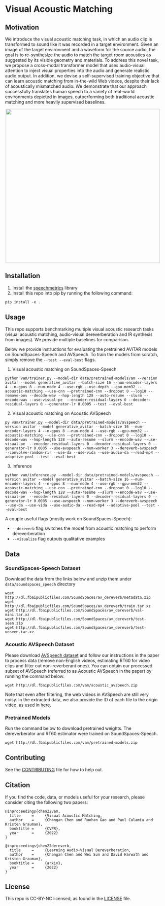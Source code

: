 # Visual Acoustic Matching

## Motivation
We introduce the visual acoustic matching task, in which an audio clip is transformed to sound like it was recorded in a target environment. Given an image of the target environment and a waveform for the source audio, the goal is to re-synthesize the audio to match the target room acoustics as suggested by its visible geometry and materials. To address this novel task, we propose a cross-modal transformer model that uses audio-visual attention to inject visual properties into the audio and generate realistic audio output. In addition, we devise a self-supervised training objective that can learn acoustic matching from in-the-wild Web videos, despite their lack of acoustically mismatched audio. We demonstrate that our approach successfully translates human speech to a variety of real-world environments depicted in images, outperforming both traditional acoustic matching and more heavily supervised baselines.

<p align="center">
  <img width="500" src="https://changan.io/images/vam.png" />
</p>

## Installation 
1. Install the [speechmetrics](https://github.com/aliutkus/speechmetrics) library
2. Install this repo into pip by running the following command:
```
pip install -e .
```


## Usage
This repo supports benchmarking multiple visual acoustic research tasks (visual acoustic matching, 
audio-visual dereverberation and IR synthesis from images). We provide multiple baselines for comparison.


Below we provide instructions for evaluating the pretrained AViTAR models on SoundSpaces-Speech and AVSpeech.
To train the models from scratch, simply remove the ``--test --eval-best`` flags. 

1. Visual acoustic matching on SoundSpaces-Speech
```
python vam/trainer.py --model-dir data/pretrained-models/am --version avitar --model generative_avitar --batch-size 16 --num-encoder-layers 4 --n-gpus 8 --num-node 4 --use-rgb --use-depth --gpu-mem32 --acoustic-matching --use-cnn --pretrained-cnn --dropout 0 --log10 --remove-oov --decode-wav --hop-length 128 --auto-resume --slurm --encode-wav --use-visual-pe  --encoder-residual-layers 0 --decoder-residual-layers 0 --generator-lr 0.0005 --test --eval-best
```
2. Visual acoustic matching on Acoustic AVSpeech
```
py vam/trainer.py --model-dir data/pretrained-models/avspeech --version avitar --model generative_avitar --batch-size 16 --num-encoder-layers 4 --n-gpus 8 --num-node 4 --use-rgb --gpu-mem32 --acoustic-matching --use-cnn --pretrained-cnn --dropout 0 --log10 --decode-wav --hop-length 128 --auto-resume --slurm --encode-wav --use-visual-pe  --encoder-residual-layers 0 --decoder-residual-layers 0 --generator-lr 0.0005 --use-avspeech --num-worker 3 --dereverb-avspeech --convolve-random-rir --use-da --use-vida --use-audio-da --read-mp4 --adaptive-pool --test --eval-best
```
3. Inference
```
python vam/inference.py --model-dir data/pretrained-models/avspeech --version avitar --model generative_avitar --batch-size 16 --num-encoder-layers 4 --n-gpus 8 --num-node 4 --use-rgb --gpu-mem32 --acoustic-matching --use-cnn --pretrained-cnn --dropout 0 --log10 --decode-wav --hop-length 128 --auto-resume --slurm --encode-wav --use-visual-pe  --encoder-residual-layers 0 --decoder-residual-layers 0 --generator-lr 0.0005 --use-avspeech --num-worker 3 --dereverb-avspeech --use-da --use-vida --use-audio-da --read-mp4 --adaptive-pool --test --eval-best
```

A couple useful flags (mostly work on SoundSpaces-Speech):
* ``--dereverb`` flag switches the model from acoustic matching to perform dereverberation
* ``--visualize`` flag outputs qualitative examples


## Data
### SoundSpaces-Speech Dataset
Download the data from the links below and unzip them under ``data/soundspaces_speech`` directory
```angular2html
wget http://dl.fbaipublicfiles.com/SoundSpaces/av_dereverb/metadata.zip
wget http://dl.fbaipublicfiles.com/SoundSpaces/av_dereverb/train.tar.xz
wget http://dl.fbaipublicfiles.com/SoundSpaces/av_dereverb/val-mini.tar.xz
wget http://dl.fbaipublicfiles.com/SoundSpaces/av_dereverb/test-seen.zip
wget http://dl.fbaipublicfiles.com/SoundSpaces/av_dereverb/test-unseen.tar.xz
```

### Acoustic AVSpeech Dataset
Please download [AVSpeech dataset](https://looking-to-listen.github.io/avspeech/) and follow our instructions in the paper to process data (remove non-English videos, estimating RT60 for video clips and filter out non-reverberant ones). You can obtain our processed subset of AVSpeech (referred to as Acoustic AVSpeech in the paper) by running the command below:
```
wget http://dl.fbaipublicfiles.com/vam/acoustic_avspeech.zip
```
Note that even after filtering, the web videos in AVSpeech are still very noisy. In the extracted data, we also provide the ID of each file to the origin video, as used in [here](https://academictorrents.com/details/b078815ca447a3e4d17e8a2a34f13183ec5dec41).


### Pretrained Models
Run the command below to download pretrained weights. The dereverberator and RT60 estimator were trained on SoundSpaces-Speech.
```
wget http://dl.fbaipublicfiles.com/vam/pretrained-models.zip
```

## Contributing
See the [CONTRIBUTING](CONTRIBUTING.md) file for how to help out.


## Citation
If you find the code, data, or models useful for your research, please consider citing the following two papers:
```
@inproceedings{chen22vam,
  title     =     {Visual Acoustic Matching,
  author    =     {Changan Chen and Ruohan Gao and Paul Calamia and Kristen Grauman},
  booktitle =     {CVPR},
  year      =     {2022}
}
```
```
@inproceedings{chen22dereverb,
  title     =     {Learning Audio-Visual Dereverberation,
  author    =     {Changan Chen and Wei Sun and David Harwath and Kristen Grauman},
  booktitle =     {arxiv},
  year      =     {2022}
}
```

## License
This repo is CC-BY-NC licensed, as found in the [LICENSE](LICENSE) file.

